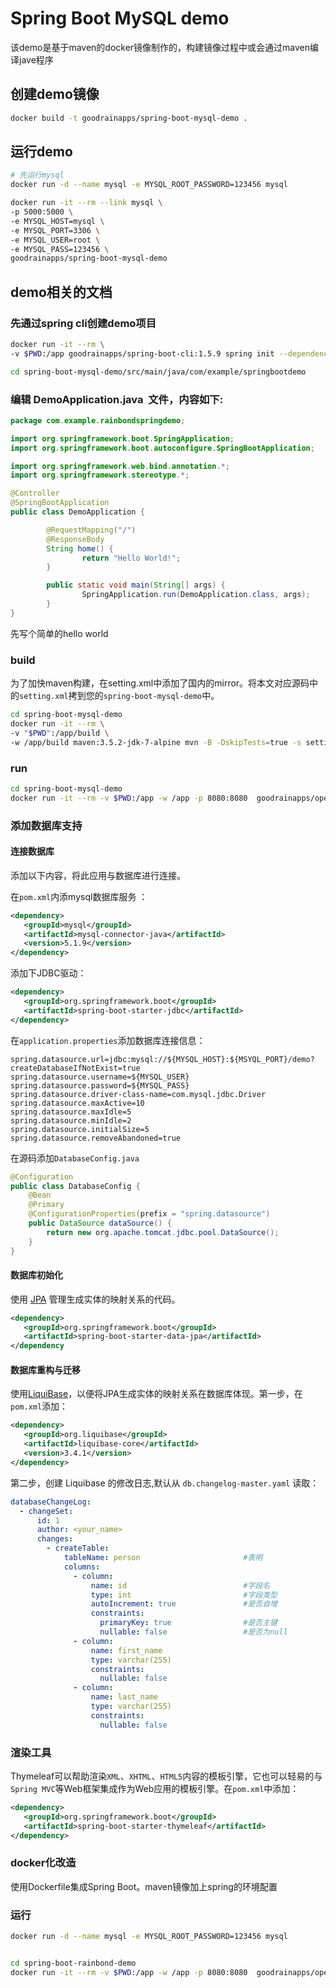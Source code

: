 # Spring Boot MySQL demo

该demo是基于maven的docker镜像制作的，构建镜像过程中或会通过maven编译jave程序

## 创建demo镜像

```bash
docker build -t goodrainapps/spring-boot-mysql-demo .
```

## 运行demo

```bash
# 先运行mysql
docker run -d --name mysql -e MYSQL_ROOT_PASSWORD=123456 mysql

docker run -it --rm --link mysql \
-p 5000:5000 \
-e MYSQL_HOST=mysql \
-e MYSQL_PORT=3306 \
-e MYSQL_USER=root \
-e MYSQL_PASS=123456 \
goodrainapps/spring-boot-mysql-demo
```

## demo相关的文档

### 先通过spring cli创建demo项目

```bash
docker run -it --rm \
-v $PWD:/app goodrainapps/spring-boot-cli:1.5.9 spring init --dependencies=web spring-boot-mysql-demo

cd spring-boot-mysql-demo/src/main/java/com/example/springbootdemo
```

### 编辑 DemoApplication.java  文件，内容如下:

```java
package com.example.rainbondspringdemo;

import org.springframework.boot.SpringApplication;
import org.springframework.boot.autoconfigure.SpringBootApplication;

import org.springframework.web.bind.annotation.*;
import org.springframework.stereotype.*;

@Controller
@SpringBootApplication
public class DemoApplication {

        @RequestMapping("/")
        @ResponseBody
        String home() {
                return "Hello World!";
        }

        public static void main(String[] args) {
                SpringApplication.run(DemoApplication.class, args);
        }
}
```

先写个简单的hello world

### build

为了加快maven构建，在setting.xml中添加了国内的mirror。将本文对应源码中的`setting.xml`拷到您的`spring-boot-mysql-demo`中。

```bash
cd spring-boot-mysql-demo
docker run -it --rm \
-v "$PWD":/app/build \
-w /app/build maven:3.5.2-jdk-7-alpine mvn -B -DskipTests=true -s settings.xml clean install
```

### run

```bash
cd spring-boot-mysql-demo
docker run -it --rm -v $PWD:/app -w /app -p 8080:8080  goodrainapps/openjdk:8u131-jre-alpine java  -jar target/*.jar
```

### 添加数据库支持

#### 连接数据库

添加以下内容，将此应用与数据库进行连接。

在`pom.xml`内添mysql数据库服务 ：

```xml
<dependency>
   <groupId>mysql</groupId>
   <artifactId>mysql-connector-java</artifactId>
   <version>5.1.9</version>
</dependency>
```

添加下JDBC驱动：

```Xml
<dependency>
   <groupId>org.springframework.boot</groupId>
   <artifactId>spring-boot-starter-jdbc</artifactId>
</dependency>
```

在`application.properties`添加数据库连接信息：

```properties
spring.datasource.url=jdbc:mysql://${MYSQL_HOST}:${MSYQL_PORT}/demo?createDatabaseIfNotExist=true
spring.datasource.username=${MYSQL_USER}
spring.datasource.password=${MYSQL_PASS}
spring.datasource.driver-class-name=com.mysql.jdbc.Driver
spring.datasource.maxActive=10
spring.datasource.maxIdle=5
spring.datasource.minIdle=2
spring.datasource.initialSize=5
spring.datasource.removeAbandoned=true
```

在源码添加`DatabaseConfig.java`

```java
@Configuration
public class DatabaseConfig {
    @Bean
    @Primary
    @ConfigurationProperties(prefix = "spring.datasource")
    public DataSource dataSource() {
        return new org.apache.tomcat.jdbc.pool.DataSource();
    }
}
```

#### 数据库初始化

使用 [JPA](http://www.jpa.gov.my/) 管理生成实体的映射关系的代码。

```xml
<dependency>
   <groupId>org.springframework.boot</groupId>
   <artifactId>spring-boot-starter-data-jpa</artifactId>
</dependency
```

#### 数据库重构与迁移

使用[LiquiBase](http://www.liquibase.org/index.html)，以便将JPA生成实体的映射关系在数据库体现。第一步，在`pom.xml`添加：

```xml
<dependency>
   <groupId>org.liquibase</groupId>
   <artifactId>liquibase-core</artifactId>
   <version>3.4.1</version>
</dependency>
```

第二步，创建 Liquibase 的修改日志,默认从 `db.changelog-master.yaml` 读取：
```yaml
databaseChangeLog:
  - changeSet:
      id: 1
      author: <your_name>
      changes:
        - createTable:
            tableName: person						#表明
            columns:
              - column:
                  name: id							#字段名
                  type: int							#字段类型
                  autoIncrement: true				#是否自增
                  constraints:						
                    primaryKey: true				#是否主键
                    nullable: false					#是否为null
              - column:
                  name: first_name
                  type: varchar(255)
                  constraints:
                    nullable: false
              - column:
                  name: last_name
                  type: varchar(255)
                  constraints:
                    nullable: false
```

### 渲染工具

Thymeleaf可以帮助渲染`XML`、`XHTML`、`HTML5`内容的模板引擎，它也可以轻易的与`Spring MVC`等Web框架集成作为Web应用的模板引擎。在`pom.xml`中添加：

```xml
<dependency>
   <groupId>org.springframework.boot</groupId>
   <artifactId>spring-boot-starter-thymeleaf</artifactId>
</dependency>
```

### docker化改造

使用Dockerfile集成Spring Boot。maven镜像加上spring的环境配置

### 运行

```bash
docker run -d --name mysql -e MYSQL_ROOT_PASSWORD=123456 mysql


cd spring-boot-rainbond-demo
docker run -it --rm -v $PWD:/app -w /app -p 8080:8080  goodrainapps/openjdk:8u131-jre-alpine java  -jar target/*.jar

```